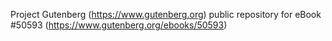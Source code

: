Project Gutenberg (https://www.gutenberg.org) public repository for
eBook #50593 (https://www.gutenberg.org/ebooks/50593)
